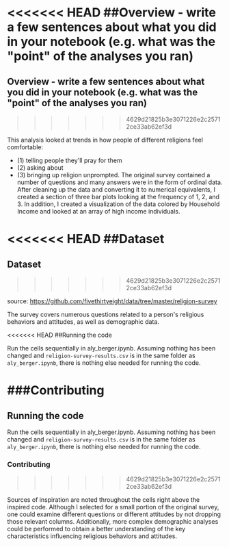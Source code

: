 <<<<<<< HEAD
##Overview -  write a few sentences about what you did in your notebook (e.g. what was the "point" of the analyses you ran)
=======
## Overview -  write a few sentences about what you did in your notebook (e.g. what was the "point" of the analyses you ran)
>>>>>>> 4629d21825b3e3071226e2c25712ce33ab62ef3d

This analysis looked at trends in how people of different religions feel comfortable:
 * (1) telling people they'll pray for them
 * (2) asking about
 * (3) bringing up religion unprompted. 
The original survey contained a number of questions and many answers were in the form of ordinal data. After cleaning up the data and converting it to numerical equivalents, I created a section of three bar plots looking at the frequency of 1, 2, and 3. In addition, I created a visualization of the data colored by Household Income and looked at an array of high income individuals.

<<<<<<< HEAD
##Dataset 
=======
## Dataset 
>>>>>>> 4629d21825b3e3071226e2c25712ce33ab62ef3d

source: https://github.com/fivethirtyeight/data/tree/master/religion-survey

The survey covers numerous questions related to a person's religious behaviors and attitudes, as well as demographic data. 

<<<<<<< HEAD
##Running the code 

Run the cells sequentially in aly_berger.ipynb. Assuming nothing has been changed and `religion-survey-results.csv` is in the same folder as `aly_berger.ipynb`, there is nothing else needed for running the code.

###Contributing 
=======
## Running the code 

Run the cells sequentially in aly_berger.ipynb. Assuming nothing has been changed and `religion-survey-results.csv` is in the same folder as `aly_berger.ipynb`, there is nothing else needed for running the code.

### Contributing 
>>>>>>> 4629d21825b3e3071226e2c25712ce33ab62ef3d

Sources of inspiration are noted throughout the cells right above the inspired code. Although I selected for a small portion of the original survey, one could examine different questions or different attitudes by not dropping those relevant columns. Additionally, more complex demographic analyses could be performed to obtain a better understanding of the key characteristics influencing religious behaviors and attitudes.
